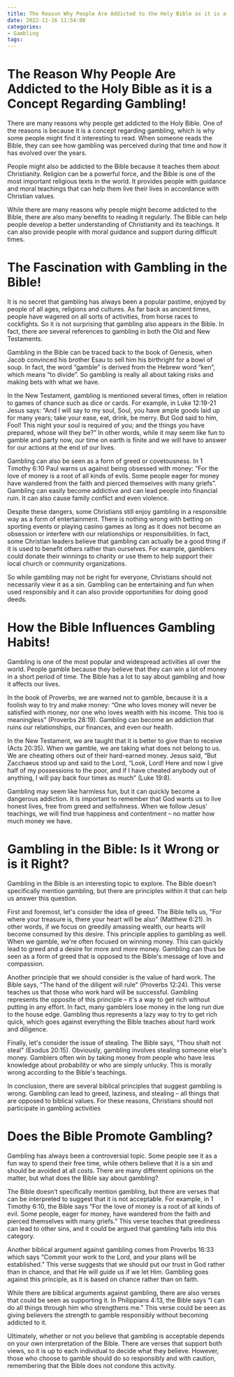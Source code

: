 ```yaml
---
title: The Reason Why People Are Addicted to the Holy Bible as it is a Concept Regarding Gambling!
date: 2022-11-16 11:54:08
categories:
- Gambling
tags:
---
```



#  The Reason Why People Are Addicted to the Holy Bible as it is a Concept Regarding Gambling!

There are many reasons why people get addicted to the Holy Bible. One of the reasons is because it is a concept regarding gambling, which is why some people might find it interesting to read. When someone reads the Bible, they can see how gambling was perceived during that time and how it has evolved over the years.

People might also be addicted to the Bible because it teaches them about Christianity. Religion can be a powerful force, and the Bible is one of the most important religious texts in the world. It provides people with guidance and moral teachings that can help them live their lives in accordance with Christian values.

While there are many reasons why people might become addicted to the Bible, there are also many benefits to reading it regularly. The Bible can help people develop a better understanding of Christianity and its teachings. It can also provide people with moral guidance and support during difficult times.

#  The Fascination with Gambling in the Bible!

It is no secret that gambling has always been a popular pastime, enjoyed by people of all ages, religions and cultures. As far back as ancient times, people have wagered on all sorts of activities, from horse races to cockfights. So it is not surprising that gambling also appears in the Bible. In fact, there are several references to gambling in both the Old and New Testaments.

Gambling in the Bible can be traced back to the book of Genesis, when Jacob convinced his brother Esau to sell him his birthright for a bowl of soup. In fact, the word “gamble” is derived from the Hebrew word “ken”, which means “to divide”. So gambling is really all about taking risks and making bets with what we have.

In the New Testament, gambling is mentioned several times, often in relation to games of chance such as dice or cards. For example, in Luke 12:19-21 Jesus says: “And I will say to my soul, Soul, you have ample goods laid up for many years; take your ease, eat, drink, be merry. But God said to him, Fool! This night your soul is required of you; and the things you have prepared, whose will they be?” In other words, while it may seem like fun to gamble and party now, our time on earth is finite and we will have to answer for our actions at the end of our lives.

Gambling can also be seen as a form of greed or covetousness. In 1 Timothy 6:10 Paul warns us against being obsessed with money: “For the love of money is a root of all kinds of evils. Some people eager for money have wandered from the faith and pierced themselves with many griefs”. Gambling can easily become addictive and can lead people into financial ruin. It can also cause family conflict and even violence.

Despite these dangers, some Christians still enjoy gambling in a responsible way as a form of entertainment. There is nothing wrong with betting on sporting events or playing casino games as long as it does not become an obsession or interfere with our relationships or responsibilities. In fact, some Christian leaders believe that gambling can actually be a good thing if it is used to benefit others rather than ourselves. For example, gamblers could donate their winnings to charity or use them to help support their local church or community organizations.

So while gambling may not be right for everyone, Christians should not necessarily view it as a sin. Gambling can be entertaining and fun when used responsibly and it can also provide opportunities for doing good deeds.

#  How the Bible Influences Gambling Habits!

Gambling is one of the most popular and widespread activities all over the world. People gamble because they believe that they can win a lot of money in a short period of time. The Bible has a lot to say about gambling and how it affects our lives.

In the book of Proverbs, we are warned not to gamble, because it is a foolish way to try and make money: “One who loves money will never be satisfied with money, nor one who loves wealth with his income. This too is meaningless” (Proverbs 28:19). Gambling can become an addiction that ruins our relationships, our finances, and even our health.

In the New Testament, we are taught that it is better to give than to receive (Acts 20:35). When we gamble, we are taking what does not belong to us. We are cheating others out of their hard-earned money. Jesus said, “But Zacchaeus stood up and said to the Lord, “Look, Lord! Here and now I give half of my possessions to the poor, and if I have cheated anybody out of anything, I will pay back four times as much” (Luke 19:8).

Gambling may seem like harmless fun, but it can quickly become a dangerous addiction. It is important to remember that God wants us to live honest lives, free from greed and selfishness. When we follow Jesus’ teachings, we will find true happiness and contentment – no matter how much money we have.

#  Gambling in the Bible: Is it Wrong or is it Right?

Gambling in the Bible is an interesting topic to explore. The Bible doesn't specifically mention gambling, but there are principles within it that can help us answer this question.

First and foremost, let's consider the idea of greed. The Bible tells us, "For where your treasure is, there your heart will be also" (Matthew 6:21). In other words, if we focus on greedily amassing wealth, our hearts will become consumed by this desire. This principle applies to gambling as well. When we gamble, we're often focused on winning money. This can quickly lead to greed and a desire for more and more money. Gambling can thus be seen as a form of greed that is opposed to the Bible's message of love and compassion.

Another principle that we should consider is the value of hard work. The Bible says, "The hand of the diligent will rule" (Proverbs 12:24). This verse teaches us that those who work hard will be successful. Gambling represents the opposite of this principle – it's a way to get rich without putting in any effort. In fact, many gamblers lose money in the long run due to the house edge. Gambling thus represents a lazy way to try to get rich quick, which goes against everything the Bible teaches about hard work and diligence.

Finally, let's consider the issue of stealing. The Bible says, "Thou shalt not steal" (Exodus 20:15). Obviously, gambling involves stealing someone else's money. Gamblers often win by taking money from people who have less knowledge about probability or who are simply unlucky. This is morally wrong according to the Bible's teachings.

In conclusion, there are several biblical principles that suggest gambling is wrong. Gambling can lead to greed, laziness, and stealing – all things that are opposed to biblical values. For these reasons, Christians should not participate in gambling activities

#  Does the Bible Promote Gambling?

Gambling has always been a controversial topic. Some people see it as a fun way to spend their free time, while others believe that it is a sin and should be avoided at all costs. There are many different opinions on the matter, but what does the Bible say about gambling?

The Bible doesn’t specifically mention gambling, but there are verses that can be interpreted to suggest that it is not acceptable. For example, in 1 Timothy 6:10, the Bible says “For the love of money is a root of all kinds of evil. Some people, eager for money, have wandered from the faith and pierced themselves with many griefs.” This verse teaches that greediness can lead to other sins, and it could be argued that gambling falls into this category.

Another biblical argument against gambling comes from Proverbs 16:33 which says “Commit your work to the Lord, and your plans will be established.” This verse suggests that we should put our trust in God rather than in chance, and that He will guide us if we let Him. Gambling goes against this principle, as it is based on chance rather than on faith.

While there are biblical arguments against gambling, there are also verses that could be seen as supporting it. In Philippians 4:13, the Bible says “I can do all things through him who strengthens me.” This verse could be seen as giving believers the strength to gamble responsibly without becoming addicted to it.

Ultimately, whether or not you believe that gambling is acceptable depends on your own interpretation of the Bible. There are verses that support both views, so it is up to each individual to decide what they believe. However, those who choose to gamble should do so responsibly and with caution, remembering that the Bible does not condone this activity.
